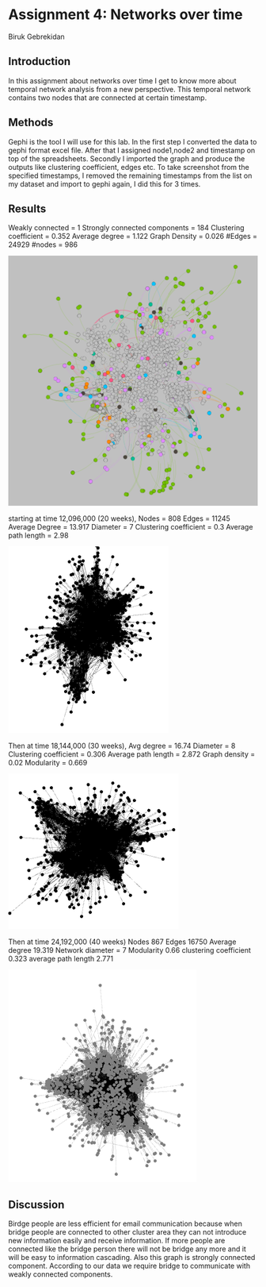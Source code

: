 # Assignment 4: Networks over time
Biruk Gebrekidan


## Introduction
In this assignment about networks over time I get to know more about temporal network analysis from a new perspective. This temporal network contains two nodes that are connected at certain timestamp. 


## Methods
Gephi is the tool I will use for this lab.
In the first step I converted the data to gephi format excel file. After that I assigned node1,node2 and timestamp on top of the spreadsheets.
Secondly I imported the graph and produce the outputs like clustering coefficient, edges etc.
To take screenshot from the specified timestamps, I removed the remaining timestamps from the list on my dataset and import to gephi again, I did this for 3 times.

## Results
Weakly connected = 1
Strongly connected components = 184
Clustering coefficient = 0.352
Average degree = 1.122
Graph Density = 0.026
#Edges = 24929
#nodes = 986

![image](snip.png)

starting at time 12,096,000 (20 weeks), 
Nodes = 808
Edges = 11245
Average Degree = 13.917
Diameter = 7
Clustering coefficient = 0.3
Average path length = 2.98

![image](snip1.png)

Then at time 18,144,000 (30 weeks),
Avg degree = 16.74
Diameter = 8
Clustering coefficient =  0.306
Average path length = 2.872
Graph density = 0.02
Modularity = 0.669

![image](snip2.png)

Then at time 24,192,000 (40 weeks)
Nodes 867
Edges 16750
Average degree 19.319
Network diameter = 7
Modularity 0.66
clustering coefficient 0.323
average path length 2.771

![image](snip3.png)

## Discussion
Birdge people are less efficient for email communication because when bridge people are connected to other cluster area they can not introduce new information easily and receive information. If more people are connected like the bridge person there will not be bridge any more and it will be easy to information cascading. Also this graph is strongly connected component. According to our data we require bridge to communicate with weakly connected components.
